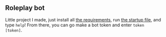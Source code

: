 ## Roleplay bot

Little project I made, just install all [the requirements](requirements.txt), run [the startup file](startup.py), and type `help`! From there, you can go make a bot token and enter `token [token]`.
